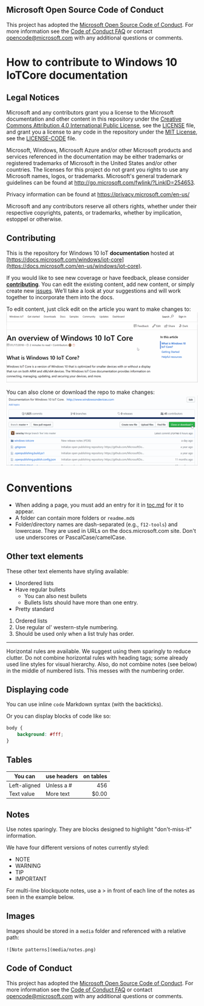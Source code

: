 ## Microsoft Open Source Code of Conduct

This project has adopted the [Microsoft Open Source Code of Conduct](https://opensource.microsoft.com/codeofconduct/).
For more information see the [Code of Conduct FAQ](https://opensource.microsoft.com/codeofconduct/faq/) or contact [opencode@microsoft.com](mailto:opencode@microsoft.com) with any additional questions or comments.

# How to contribute to Windows 10 IoTCore documentation

## Legal Notices
Microsoft and any contributors grant you a license to the Microsoft documentation and other content
in this repository under the [Creative Commons Attribution 4.0 International Public License](https://creativecommons.org/licenses/by/4.0/legalcode),
see the [LICENSE](LICENSE) file, and grant you a license to any code in the repository under the [MIT License](https://opensource.org/licenses/MIT), see the
[LICENSE-CODE](LICENSE-CODE) file.

Microsoft, Windows, Microsoft Azure and/or other Microsoft products and services referenced in the documentation
may be either trademarks or registered trademarks of Microsoft in the United States and/or other countries.
The licenses for this project do not grant you rights to use any Microsoft names, logos, or trademarks.
Microsoft's general trademark guidelines can be found at http://go.microsoft.com/fwlink/?LinkID=254653.

Privacy information can be found at https://privacy.microsoft.com/en-us/

Microsoft and any contributors reserve all others rights, whether under their respective copyrights, patents,
or trademarks, whether by implication, estoppel or otherwise.

## Contributing

This is the repository for Windows 10 IoT **documentation** hosted at [https://docs.microsoft.com/windows/iot-core](https://docs.microsoft.com/en-us/windows/iot-core).

If you would like to see new coverage or have feedback, please consider [**contributing**](/CONTRIBUTING.md).  You can edit the existing content, add new content, or simply create new [issues](https://github.com/MicrosoftDocs/windows-iotcore-docs/issues). We’ll take a look at your suggestions and will work together to incorporate them into the docs.

To edit content, just click edit on the article you want to make changes to:
![Gif on how to edit docs](windows-iotcore/media/edit-doc.gif)

You can also clone or download the repo to make changes:
![Gif on how to clone or download repo](windows-iotcore/media/download-repo.gif)

# Conventions
  - When adding a page, you must add an entry for it in [toc.md](windows-iotcore/TOC.md) for it to appear.
  - A folder can contain more folders or `readme.md`s
  - Folder/directory names are dash-separated (e.g., `f12-tools`) and lowercase. They are used in URLs on the docs.microsoft.com site. Don't use underscores or PascalCase/camelCase.


## Other text elements

These other text elements have styling available:

* Unordered lists
* Have regular bullets
   * You can also nest bullets
   * Bullets lists should have more than one entry.
* Pretty standard

1. Ordered lists
2. Use regular ol' western-style numbering.
3. Should be used only when a list truly has order.

_________________________

Horizontal rules are available. We suggest using them sparingly to reduce clutter.
Do not combine  horizontal rules with heading tags; some already used line styles for visual hierarchy.
Also, do not combine notes (see below) in the middle of numbered lists. This messes with the numbering order.

## Displaying code

You can use inline `code` Markdown syntax (with the backticks).

Or you can display blocks of code like so:

```css
body {
	background: #fff;
}
```

## Tables

| You can     | use headers | on tables    |
|-------------|-------------|-------------:|
| Left-aligned| Unless a #  | 456          |
| Text value  | More text   | $0.00        |

## Notes

Use notes sparingly. They are blocks designed to highlight "don't-miss-it" information.

We have four different versions of notes currently styled:
- NOTE
- WARNING
- TIP
- IMPORTANT


For multi-line blockquote notes, use a > in front of each line of the notes as seen in the example below.

## Images

Images should be stored in a `media` folder and referenced with a relative path:

`![Note patterns](media/notes.png)`


## Code of Conduct
This project has adopted the [Microsoft Open Source Code of Conduct](https://opensource.microsoft.com/codeofconduct/). For more information see the [Code of Conduct FAQ](https://opensource.microsoft.com/codeofconduct/faq/) or contact [opencode@microsoft.com](mailto:opencode@microsoft.com) with any additional questions or comments.
